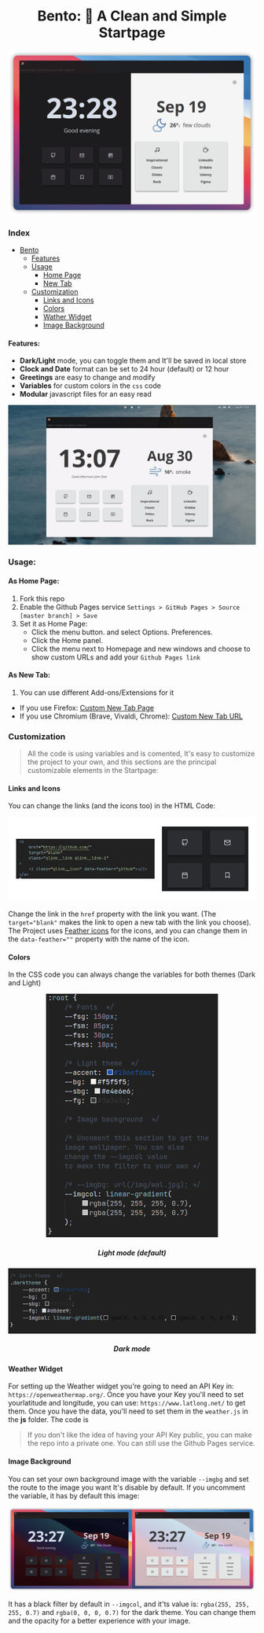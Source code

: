 
<div align="center">
<h1>Bento: 🍱 A Clean and Simple Startpage</h1>
</div>

![](https://github.com/MiguelRAvila/Bento/blob/master/assets/preview.png)

### Index

-   [Bento](#)
    -   [Features](#features)
    -   [Usage](#usage)
         - [Home Page](#as-home-page)
         - [New Tab](#as-new-tab)
    -   [Customization](#customization)
         - [Links and Icons](#links-and-icons)
         - [Colors](#colors)
         - [Wather Widget](#weather-widget)
         - [Image Background](#image-background)
#### Features:

- **Dark/Light** mode, you can toggle them and It'll be saved in local store
-   **Clock and Date** format can be set to 24 hour (default) or 12 hour
-   **Greetings** are easy to change and modify
-   **Variables** for custom colors in the `css` code
-   **Modular** javascript files for an easy read

<p align="center">
  <img src="https://github.com/MiguelRAvila/Bento/blob/master/assets/preview.gif">
</p>

### Usage:

#### As Home Page:
1. Fork this repo
2. Enable the Github Pages service `Settings > GitHub Pages > Source [master branch] > Save`
3. Set it as Home Page:
    - Click the menu button. and select Options. Preferences.
    - Click the Home panel.
    - Click the menu next to Homepage and new windows and choose to show custom URLs and add your `Github Pages link`

#### As New Tab:
1. You can use different Add-ons/Extensions for it
  - If you use Firefox: [Custom New Tab Page](https://addons.mozilla.org/en-US/firefox/addon/custom-new-tab-page/?src=search)
  - If you use Chromium (Brave, Vivaldi, Chrome): [Custom New Tab URL](https://chrome.google.com/webstore/detail/custom-new-tab-url/mmjbdbjnoablegbkcklggeknkfcjkjia)

### Customization

> All the code is using variables and is comented, It's easy to customize the project to your own, and this sections are the principal customizable elements in the Startpage:

#### Links and Icons
You can change the links (and the icons too) in the HTML Code:

<p align="center">
  <img src="https://github.com/MiguelRAvila/Bento/blob/master/assets/code1.png">
</p>

Change the link in the `href` property with the link you want. (The `target="blank"` makes the link to open a new tab with the link you choose). 
The Project uses [Feather icons](https://feathericons.com/) for the icons, and you can change them in the `data-feather=""` property with the name of the icon. 


#### Colors
In the CSS code you can always change the variables for both themes (Dark and Light)

<p align="center">
  <img src="https://github.com/MiguelRAvila/Bento/blob/master/assets/code2.png">
</p>
<div align="center">
<h5>Light mode (default)</h5>
</div>

<p align="center">
  <img src="https://github.com/MiguelRAvila/Bento/blob/master/assets/code3.png">
</p>
<div align="center">
<h5>Dark mode</h5>
</div>

#### Weather Widget

For setting up the Weather widget you're going to need an API Key in: `https://openweathermap.org/`. Once you have your Key you'll need to set yourlatitude and longitude, you can use: `https://www.latlong.net/` to get them. Once you have the data, you'll need to set them in the `weather.js` in the **js** folder. The code is 

> If you don't like the idea of having your API Key public, you can make the repo into a private one. You can still use the Github Pages service.

#### Image Background

You can set your own background image with the variable `--imgbg` and set the route to the image you want It's disable by default. If you uncomment the variable, it has by default this image: 

<p align="center">
  <img src="https://github.com/MiguelRAvila/Bento/blob/master/assets/previewbg.png">
</p>

It has a black filter by default in `--imgcol`, and it'ts value is: `rgba(255, 255, 255, 0.7)` and `rgba(0, 0, 0, 0.7)` for the dark theme. You can change them and the opacity for a better experience with your image.

